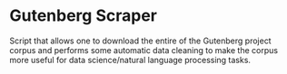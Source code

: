 # Gutenberg Scraper
Script that allows one to download the entire of the Gutenberg project corpus and performs some automatic data cleaning to make the corpus more useful for data science/natural language processing tasks.
